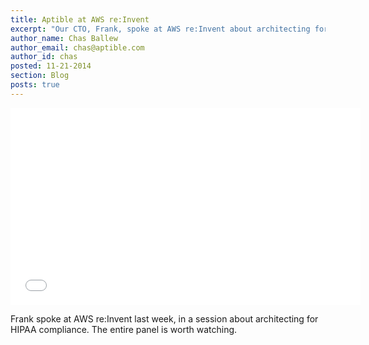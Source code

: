 ```yaml
---
title: Aptible at AWS re:Invent
excerpt: "Our CTO, Frank, spoke at AWS re:Invent about architecting for HIPAA compliance."
author_name: Chas Ballew
author_email: chas@aptible.com
author_id: chas
posted: 11-21-2014
section: Blog
posts: true
---
```

<iframe width="560" height="315" src="//www.youtube.com/embed/c_06psX2obI?start=2065" frameborder="0" allowfullscreen></iframe>

Frank spoke at AWS re:Invent last week, in a session about architecting for HIPAA compliance. The entire panel is worth watching.


